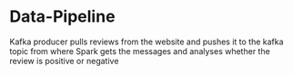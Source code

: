 # Data-Pipeline
Kafka producer pulls reviews from the website and pushes it to the kafka topic from where Spark gets the messages and analyses whether the review is positive or negative
